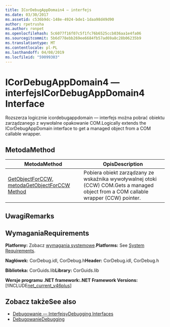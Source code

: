```yaml
---
title: ICorDebugAppDomain4 — interfejs
ms.date: 03/30/2017
ms.assetid: c536b9dc-148e-4924-bde1-1daa98d49d90
author: rpetrusha
ms.author: ronpet
ms.openlocfilehash: 5c6077f16f07c5f1fc76b6525ccb036aa1e4fa06
ms.sourcegitcommit: 5b6d778ebb269ee6684fb57ad69a8c28b06235b9
ms.translationtype: MT
ms.contentlocale: pl-PL
ms.lasthandoff: 04/08/2019
ms.locfileid: "59099303"
---
```

# <a name="icordebugappdomain4-interface"></a><span data-ttu-id="2171e-102">ICorDebugAppDomain4 — interfejs</span><span class="sxs-lookup"><span data-stu-id="2171e-102">ICorDebugAppDomain4 Interface</span></span>
<span data-ttu-id="2171e-103">Rozszerza logicznie icordebugappdomain — interfejs można pobrać obiektu zarządzanego z wywołalne opakowanie COM.</span><span class="sxs-lookup"><span data-stu-id="2171e-103">Logically extends the ICorDebugAppDomain interface to get a managed object from a COM callable wrapper.</span></span>  
  
## <a name="method"></a><span data-ttu-id="2171e-104">Metoda</span><span class="sxs-lookup"><span data-stu-id="2171e-104">Method</span></span>  
  
|<span data-ttu-id="2171e-105">Metoda</span><span class="sxs-lookup"><span data-stu-id="2171e-105">Method</span></span>|<span data-ttu-id="2171e-106">Opis</span><span class="sxs-lookup"><span data-stu-id="2171e-106">Description</span></span>|  
|------------|-----------------|  
|[<span data-ttu-id="2171e-107">GetObjectForCCW, metoda</span><span class="sxs-lookup"><span data-stu-id="2171e-107">GetObjectForCCW Method</span></span>](../../../../docs/framework/unmanaged-api/debugging/icordebugappdomain4-getobjectforccw-method.md)|<span data-ttu-id="2171e-108">Pobiera obiekt zarządzany ze wskaźnika wywoływalnej otoki (CCW) COM.</span><span class="sxs-lookup"><span data-stu-id="2171e-108">Gets a managed object from a COM callable wrapper (CCW) pointer.</span></span>|  
  
## <a name="remarks"></a><span data-ttu-id="2171e-109">Uwagi</span><span class="sxs-lookup"><span data-stu-id="2171e-109">Remarks</span></span>  
  
## <a name="requirements"></a><span data-ttu-id="2171e-110">Wymagania</span><span class="sxs-lookup"><span data-stu-id="2171e-110">Requirements</span></span>  
 <span data-ttu-id="2171e-111">**Platformy:** Zobacz [wymagania systemowe](../../../../docs/framework/get-started/system-requirements.md).</span><span class="sxs-lookup"><span data-stu-id="2171e-111">**Platforms:** See [System Requirements](../../../../docs/framework/get-started/system-requirements.md).</span></span>  
  
 <span data-ttu-id="2171e-112">**Nagłówek:** CorDebug.idl, CorDebug.h</span><span class="sxs-lookup"><span data-stu-id="2171e-112">**Header:** CorDebug.idl, CorDebug.h</span></span>  
  
 <span data-ttu-id="2171e-113">**Biblioteka:** CorGuids.lib</span><span class="sxs-lookup"><span data-stu-id="2171e-113">**Library:** CorGuids.lib</span></span>  
  
 **<span data-ttu-id="2171e-114">Wersje programu .NET framework:</span><span class="sxs-lookup"><span data-stu-id="2171e-114">.NET Framework Versions:</span></span>** [!INCLUDE[net_current_v46plus](../../../../includes/net-current-v46plus-md.md)]  
  
## <a name="see-also"></a><span data-ttu-id="2171e-115">Zobacz także</span><span class="sxs-lookup"><span data-stu-id="2171e-115">See also</span></span>

- [<span data-ttu-id="2171e-116">Debugowanie — Interfejsy</span><span class="sxs-lookup"><span data-stu-id="2171e-116">Debugging Interfaces</span></span>](../../../../docs/framework/unmanaged-api/debugging/debugging-interfaces.md)
- [<span data-ttu-id="2171e-117">Debugowanie</span><span class="sxs-lookup"><span data-stu-id="2171e-117">Debugging</span></span>](../../../../docs/framework/unmanaged-api/debugging/index.md)
